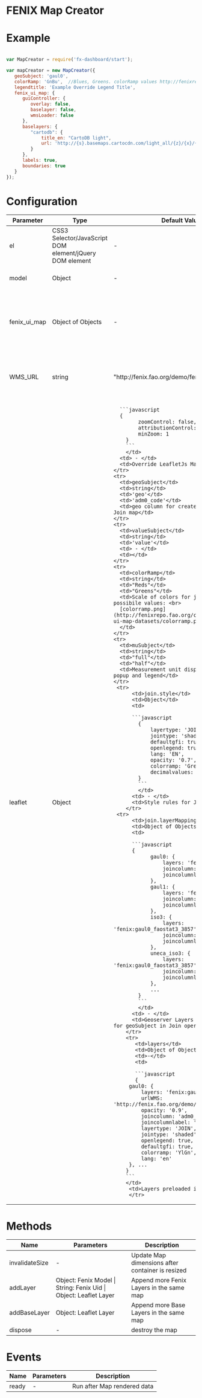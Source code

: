# FENIX Map Creator

# Example
```javascript

var MapCreator = require('fx-dashboard/start');

var mapCreator = new MapCreator({
   geoSubject: 'gaul0',
   colorRamp: 'GnBu',  //Blues, Greens. colorRamp values http://fenixrepo.fao.org/cdn/fenix/fenix-ui-map-datasets/colorramp.png
   legendtitle: 'Example Override Legend Title',
   fenix_ui_map: {
      guiController: {
         overlay: false,
         baselayer: false,
         wmsLoader: false
      },
      baselayers: {
         "cartodb": {
             title_en: "CartoDB light",
             url: 'http://{s}.basemaps.cartocdn.com/light_all/{z}/{x}/{y}.png'
         }
      },
      labels: true,
      boundaries: true
   }
});
```
# Configuration
<table>
  <thead>
    <tr>
      <th>Parameter</th>
      <th>Type</th>
      <th>Default Value</th>
      <th>Example</th>
      <th>Description</th>
    </tr>
  </thead>
  <tbody>
    <tr>
      <td>el</td>
      <td>CSS3 Selector/JavaScript DOM element/jQuery DOM element</td>
      <td> - </td>
      <td>"#container"</td>
      <td>component container</td>
    </tr>
   <tr>
   <td>model</td>
      <td>Object</td>
      <td> - </td>
      <td> - </td>
      <td>Fenix Resource Object</td>
    </tr>
   <td>fenix_ui_map</td>
      <td>Object of Objects</td>
      <td> - </td>
      <td>
      ```javascript
      guiController: {
         overlay: false,
         baselayer: false,
         wmsLoader: false
      },
      ...
      ```
      </td>
      <td>Pass options to Fenix ui Map Options</td>
    </tr>    
   <td>WMS_URL</td>
      <td>string</td>
      <td>"http://fenix.fao.org/demo/fenix/geoserver"</td>
      <td>'adm0_code'</td>
      <td>URI for Geoserver Services, WMS/WFS Layers and others</td>
    </tr>
   <td>leaflet</td>
      <td>Object</td>
      <td>
      
      ```javascript
      {
            zoomControl: false,
            attributionControl: false,
            minZoom: 1
        }
        ```
        </td>
      <td> - </td>
      <td>Override LeafletJs Map Options</td>
    </tr>    
    <tr>
      <td>geoSubject</td>
      <td>string</td>
      <td>'geo'</td>
      <td>'adm0_code'</td>
      <td>geo column for create Fenix Resource Join map</td>
    </tr>
    <tr>
      <td>valueSubject</td>
      <td>string</td>
      <td>'value'</td>
      <td> - </td>
      <td></td>
    </tr>    
    <tr>
      <td>colorRamp</td>
      <td>string</td>
      <td>"Reds"</td>
      <td>"Greens"</td>
      <td>Scale of colors for join map, possibile values: <br>
      [colorramp.png](http://fenixrepo.fao.org/cdn/fenix/fenix-ui-map-datasets/colorramp.png)
      </td>
    </tr>
    <tr>
      <td>muSubject</td>
      <td>string</td>
      <td>"full"</td>
      <td>"half"</td>
      <td>Measurement unit displayed in map popup and legend</td>
    </tr>
     <tr>
          <td>join.style</td>
          <td>Object</td>
          <td>
          
          ```javascript
            {
                layertype: 'JOIN',
                jointype: 'shaded',
                defaultgfi: true,
                openlegend: true,
                lang: 'EN',
                opacity: '0.7',
                colorramp: 'Greens',
                decimalvalues: 2
            }
            ```
            </td>
          <td> - </td>
          <td>Style rules for Join Map</td>
        </tr>
     <tr>
          <td>join.layerMapping</td>
          <td>Object of Objects</td>
          <td>
          
          ```javascript
          {
                gaul0: {
                    layers: 'fenix:gaul0_3857',
                    joincolumn: 'adm0_code',
                    joincolumnlabel: 'adm0_name'
                },
                gaul1: {
                    layers: 'fenix:gaul1_3857',
                    joincolumn: 'adm1_code',
                    joincolumnlabel: 'adm1_name'
                },
                iso3: {
                    layers: 'fenix:gaul0_faostat3_3857',
                    joincolumn: 'iso3',
                    joincolumnlabel: 'areanamee'
                },
                uneca_iso3: {
                    layers: 'fenix:gaul0_faostat3_3857',
                    joincolumn: 'iso3',
                    joincolumnlabel: 'areanamee'
                },
                ...
            }
            ```
            </td>
          <td> - </td>
          <td>Geoserver Layers correspondence for geoSubject in Join operations </td>
        </tr>      
        <tr>
           <td>layers</td>
           <td>Object of Objects</td>
           <td>-</td>
           <td>
           
           ```javascript
           {
         gaul0: {
             layers: 'fenix:gaul0_3857',
             urlWMS: 'http://fenix.fao.org/demo/fenix/geoserver',
             opacity: '0.9',
             joincolumn: 'adm0_code',
             joincolumnlabel: 'areanamee',
             layertype: 'JOIN',
             jointype: 'shaded',
             openlegend: true,
             defaultgfi: true,
             colorramp: 'YlGn',
             lang: 'en'
         }, ...
        }
        ```
        </td>
         <td>Layers preloaded in the map</td>
         </tr>
         
         
  </tbody>
</table>

# Methods
<table>
  <thead>
    <tr>
      <th>Name</th>
      <th>Parameters</th>
      <th>Description</th>
    </tr>
  </thead>
  <tbody>
    <tr>
      <td>invalidateSize</td>
      <td> - </td>
      <td>Update Map dimensions after container is resized</td>
    </tr>
    <tr>
      <td>addLayer</td>
      <td>Object: Fenix Model | String: Fenix Uid | Object: Leaflet Layer</td>
      <td>Append more Fenix Layers in the same map</td>
    </tr>
    <tr>
      <td>addBaseLayer</td>
      <td>Object: Leaflet Layer</td>
      <td>Append more Base Layers in the same map</td>
    </tr>    
    <tr>
      <td>dispose</td>
      <td>-</td>
      <td>destroy the map</td>
    </tr>        
  </tbody>
</table>

# Events
<table>
  <thead>
    <tr>
      <th>Name</th>
      <th>Parameters</th>
      <th>Description</th>
    </tr>
  </thead>
  <tbody>
    <tr>
      <td>ready</td>
      <td> - </td>
      <td>Run after Map rendered data</td>
    </tr>
  </tbody>
</table>

